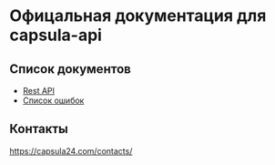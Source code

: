 # Офицальная документация для capsula-api

## Список документов

* [Rest API](./rest-api.md)
* [Список ошибок](./errors.md)

## Контакты

<https://capsula24.com/contacts/>
